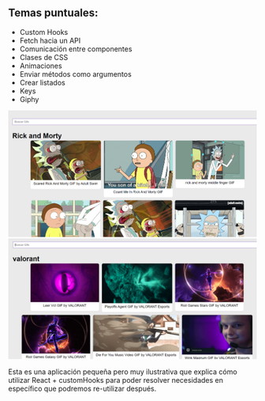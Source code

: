 <h2>Temas puntuales:</h2>

<ul>
 <li>Custom Hooks</li>
 <li>Fetch hacia un API</li>
<li>Comunicación entre componentes</li>
 <li>Clases de CSS</li>
 <li>Animaciones</li>
<li>Enviar métodos como argumentos</li>
<li>Crear listados</li>
 <li>Keys</li>
 <li>Giphy</li>

</ul>

<img src="rick.png"/>
<img  src="valorant.png"/>

Esta es una aplicación pequeña pero muy ilustrativa que explica cómo utilizar React + customHooks para poder resolver necesidades en específico que podremos re-utilizar después.
